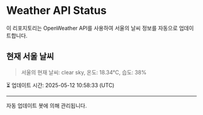
# Weather API Status

이 리포지토리는 OpenWeather API를 사용하여 서울의 날씨 정보를 자동으로 업데이트합니다.

## 현재 서울 날씨
> 서울의 현재 날씨: clear sky, 온도: 18.34°C, 습도: 38%

⏳ 업데이트 시간: 2025-05-12 10:58:33 (UTC)

---
자동 업데이트 봇에 의해 관리됩니다.
